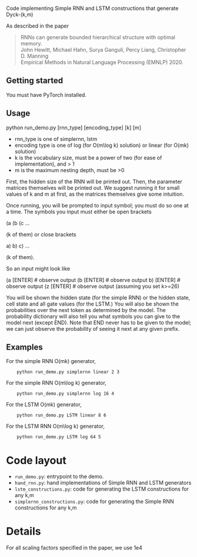 ###

Code implementing Simple RNN and LSTM constructions that generate Dyck-(k,m)

As described in the paper

> RNNs can generate bounded hierarchical structure with optimal memory. <br>
> John Hewitt, Michael Hahn, Surya Ganguli, Percy Liang, Christopher D. Manning <br>
> Empirical Methods in Natural Language Processing (EMNLP) 2020. <br>

## Getting started

You must have PyTorch installed.

## Usage

python run_demo.py [rnn_type] [encoding_type] [k] [m]

- rnn_type is one of simplernn, lstm
- encoding type is one of log (for O(m\log k) solution) or linear (for O(mk) solution)
- k is the vocabulary size, must be a power of two (for ease of implementation), and > 1
- m is the maximum nesting depth, must be >0

First, the hidden size of the RNN will be printed out.
Then, the parameter matrices themselves will be printed out. 
We suggest running it for small values of k and m at first, as the matrices themselves give some intuition.

Once running, you will be prompted to input symbol; you must do so one at a time.
The symbols you input must either be open brackets
  
  (a (b (c ... 

(k of them) or close brackets

  a) b) c) ...

(k of them).

So an input might look like
  
  (a [ENTER] # observe output
  (b [ENTER] # observe output
  b) [ENTER] # observe output
  (z [ENTER] # observe output (assuming you set k>=26)


You will be shown the hidden state (for the simple RNN) or the hidden state, cell state and all gate values (for the LSTM.)
You will also be shown the probabilities over the next token as determined by the model.
The probability dictionary will also tell you what symbols you can give to the model next (except END).
Note that END never has to be given to the model; we can just observe the probability of seeing it next at any given prefix.

## Examples

For the simple RNN O(mk) generator,

        python run_demo.py simplernn linear 2 3

For the simple RNN O(m\log k) generator,

        python run_demo.py simplernn log 16 4

For the LSTM O(mk) generator,

        python run_demo.py LSTM linear 8 6

For the LSTM RNN O(m\log k) generator,

        python run_demo.py LSTM log 64 5

# Code layout

 - `run_demo.py`: entrypoint to the demo.
 - `hand_rnn.py`: hand implementations of Simple RNN and LSTM generators
 - `lstm_constructions.py`: code for generating the LSTM constructions for any k,m
 - `simplernn_constructions.py`: code for generating the Simple RNN constructions for any k,m

# Details
For all scaling factors specified in the paper, we use 1e4
